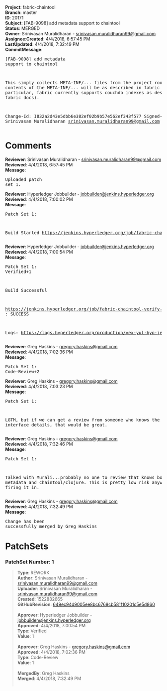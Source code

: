 <strong>Project</strong>: fabric-chaintool</br><strong>Branch</strong>: master<br><strong>ID</strong>: 20171<br><strong>Subject</strong>: [FAB-9098] add metadata support to chaintool<br><strong>Status</strong>: MERGED<br><strong>Owner</strong>: Srinivasan Muralidharan - srinivasan.muralidharan99@gmail.com<br><strong>Assignee</strong>:<strong>Created</strong>: 4/4/2018, 6:57:45 PM<br><strong>LastUpdated</strong>: 4/4/2018, 7:32:49 PM<br><strong>CommitMessage</strong>:<br><pre>[FAB-9098] add metadata support to chaintool

This simply collects META-INF/... files from the project root. The
contents of the META-INF/... will be as described in fabric docs
(in particular, fabric currently supports couchdb indexes as
described in fabric docs).

Change-Id: I832a2d43e5dbb6e382ef02b9b57e562ef343f577
Signed-off-by: Srinivasan Muralidharan <srinivasan.muralidharan99@gmail.com>
</pre><h1>Comments</h1><strong>Reviewer</strong>: Srinivasan Muralidharan - srinivasan.muralidharan99@gmail.com<br><strong>Reviewed</strong>: 4/4/2018, 6:57:45 PM<br><strong>Message</strong>: <pre>Uploaded patch set 1.</pre><strong>Reviewer</strong>: Hyperledger Jobbuilder - jobbuilder@jenkins.hyperledger.org<br><strong>Reviewed</strong>: 4/4/2018, 7:00:02 PM<br><strong>Message</strong>: <pre>Patch Set 1:

Build Started https://jenkins.hyperledger.org/job/fabric-chaintool-verify-x86_64/111/</pre><strong>Reviewer</strong>: Hyperledger Jobbuilder - jobbuilder@jenkins.hyperledger.org<br><strong>Reviewed</strong>: 4/4/2018, 7:00:54 PM<br><strong>Message</strong>: <pre>Patch Set 1: Verified+1

Build Successful 

https://jenkins.hyperledger.org/job/fabric-chaintool-verify-x86_64/111/ : SUCCESS

Logs: https://logs.hyperledger.org/production/vex-yul-hyp-jenkins-3/fabric-chaintool-verify-x86_64/111</pre><strong>Reviewer</strong>: Greg Haskins - gregory.haskins@gmail.com<br><strong>Reviewed</strong>: 4/4/2018, 7:02:36 PM<br><strong>Message</strong>: <pre>Patch Set 1: Code-Review+2</pre><strong>Reviewer</strong>: Greg Haskins - gregory.haskins@gmail.com<br><strong>Reviewed</strong>: 4/4/2018, 7:03:23 PM<br><strong>Message</strong>: <pre>Patch Set 1:

LGTM, but if we can get a review from someone who knows the metadata interface details, that would be great.</pre><strong>Reviewer</strong>: Greg Haskins - gregory.haskins@gmail.com<br><strong>Reviewed</strong>: 4/4/2018, 7:32:46 PM<br><strong>Message</strong>: <pre>Patch Set 1:

Talked with Murali...probably no one to review that knows both metadata and chaintool/clojure.  This is pretty low risk anyway, so firing it in.</pre><strong>Reviewer</strong>: Greg Haskins - gregory.haskins@gmail.com<br><strong>Reviewed</strong>: 4/4/2018, 7:32:49 PM<br><strong>Message</strong>: <pre>Change has been successfully merged by Greg Haskins</pre><h1>PatchSets</h1><h3>PatchSet Number: 1</h3><blockquote><strong>Type</strong>: REWORK<br><strong>Author</strong>: Srinivasan Muralidharan - srinivasan.muralidharan99@gmail.com<br><strong>Uploader</strong>: Srinivasan Muralidharan - srinivasan.muralidharan99@gmail.com<br><strong>Created</strong>: 1522882665<br><strong>GitHubRevision</strong>: [649ec94d9005ee8bc6768cb581f10201c5e5d860](https://github.com/hyperledger/fabric-chaintool/commit/649ec94d9005ee8bc6768cb581f10201c5e5d860)<br><br><strong>Approver</strong>: Hyperledger Jobbuilder - jobbuilder@jenkins.hyperledger.org<br><strong>Approved</strong>: 4/4/2018, 7:00:54 PM<br><strong>Type</strong>: Verified<br><strong>Value</strong>: 1<br><br><strong>Approver</strong>: Greg Haskins - gregory.haskins@gmail.com<br><strong>Approved</strong>: 4/4/2018, 7:02:36 PM<br><strong>Type</strong>: Code-Review<br><strong>Value</strong>: 1<br><br><strong>MergedBy</strong>: Greg Haskins<br><strong>Merged</strong>: 4/4/2018, 7:32:49 PM<br><br></blockquote>